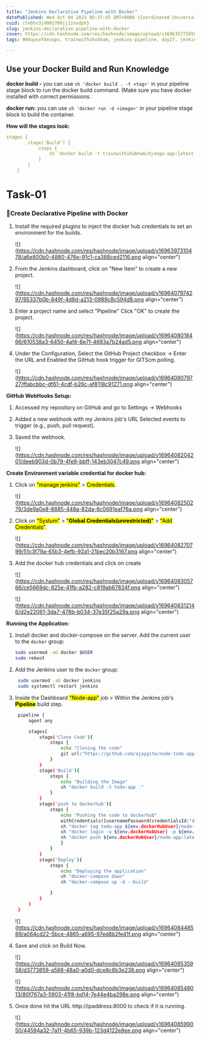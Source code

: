 ```yaml
---
title: "Jenkins Declarative Pipeline with Docker"
datePublished: Wed Oct 04 2023 08:37:45 GMT+0000 (Coordinated Universal Time)
cuid: clnbhx3jd001709jj2znxdph5
slug: jenkins-declarative-pipeline-with-docker
cover: https://cdn.hashnode.com/res/hashnode/image/upload/v1696357759586/5c5f11b2-3adf-43a1-924c-de6f351de955.png
tags: 90daysofdevops, trainwithshubham, jenkins-pipeline, day27, jenkins-docker

---
```


## **Use your Docker Build and Run Knowledge**

**docker build -** you can use `sh 'docker build . -t <tag>'` in your pipeline stage block to run the docker build command. (Make sure you have docker installed with correct permissions.

**docker run:** you can use `sh 'docker run -d <image>'` in your pipeline stage block to build the container.

**How will the stages look:**

```yaml
stages {
        stage('Build') {
            steps {
                sh 'docker build -t trainwithshubham/django-app:latest'
            }
        }
    }
```

# **Task-01**

### **🔹Create Declarative Pipeline with Docker**

1. Install the required plugins to inject the docker hub credentials to set an environment for the builds.
    
    ![](https://cdn.hashnode.com/res/hashnode/image/upload/v1696397310478/a6e800b0-4880-476e-91c1-ca388ced2116.png align="center")
    
2. From the Jenkins dashboard, click on "New Item" to create a new project.
    
    ![](https://cdn.hashnode.com/res/hashnode/image/upload/v1696407974297/95337b0b-849f-4d8d-a213-0989c8c594d8.png align="center")
    
3. Enter a project name and select "Pipeline" Click "OK" to create the project.
    
    ![](https://cdn.hashnode.com/res/hashnode/image/upload/v1696408018466/610538a3-6450-4af4-8e7f-4683a7b24ad5.png align="center")
    
4. Under the Configuration, Select the GitHub Project checkbox -&gt; Enter the URL and Enabled the GitHub hook trigger for GITScm polling.
    
    ![](https://cdn.hashnode.com/res/hashnode/image/upload/v1696408079727/ffabcbbc-df61-4cdf-b26c-af8118c91271.png align="center")
    

**GitHub WebHooks Setup:**

1. Accessed my repository on GitHub and go to Settings -&gt; Webhooks
    
2. Added a new webhook with my Jenkins job's URL Selected events to trigger (e.g., push, pull request).
    
3. Saved the webhook.
    
    ![](https://cdn.hashnode.com/res/hashnode/image/upload/v1696408204201/deeb903d-0b79-4fe9-bbff-143eb3047c49.png align="center")
    

**Create Environment variable credential for docker hub:**

1. Click on <mark>"manage jenkins"</mark> &gt; <mark>Credentials</mark>.
    
    ![](https://cdn.hashnode.com/res/hashnode/image/upload/v1696408250279/3de9a0e8-8885-448a-82da-6c0691eaf76a.png align="center")
    
2. Click on <mark>"Systum"</mark> &gt; <mark>"</mark>**<mark>Global Credentials(unrestricted)</mark>**<mark>"</mark> &gt; <mark>"Add Credentials"</mark>.
    
    ![](https://cdn.hashnode.com/res/hashnode/image/upload/v1696408270799/51c3f79a-65b3-4efb-92a1-21bec20b3167.png align="center")
    
3. Add the docker hub credentials and click on create
    
    ![](https://cdn.hashnode.com/res/hashnode/image/upload/v1696408305766/ce5669dc-825e-41fb-a282-c819ab67834f.png align="center")
    
    ![](https://cdn.hashnode.com/res/hashnode/image/upload/v1696408312146/d2e22061-3da7-478b-b034-37e35f25a29a.png align="center")
    

**Running the Application:**

1. Install docker and docker-compose on the server. Add the current user to the `docker` group:
    
    ```bash
    sudo usermod -aG docker $USER 
    sudo reboot
    ```
    
2. Add the Jenkins user to the `docker` group:
    
    ```bash
     sudo usermod -aG docker jenkins
     sudo systemctl restart jenkins
    ```
    
3. Inside the Dashboard <mark>"Node-app"</mark> job &gt; Within the Jenkins job's **<mark>Pipeline</mark>** build step.
    
    ```bash
     pipeline {
         agent any
    
         stages{
             stage('Clone Code'){
                 steps {
                     echo "Cloning the code"
                     git url:"https://github.com/ajaygite/node-todo-app.git", branch:"master"
                 }
             }
             stage('Build'){
                 steps {
                     echo "Building the Image"
                     sh "docker build -t todo-app ."
                 }
             }
             stage('push to dockerhub'){
                 steps {
                     echo "Pushing the code to dockerhub"
                     withCredentials([usernamePassword(credentialsId:"dockerhub",passwordVariable:"dockerHubPass",usernameVariable:"dockerHubUser")]){
                     sh "docker tag todo-app ${env.dockerHubUser}/node-app:latest"
                     sh "docker login -u ${env.dockerHubUser} -p ${env.dockerHubPass}"
                     sh "docker push ${env.dockerHubUser}/node-app:latest"
                     }
                 }
             }
             stage('Deploy'){
                 steps {
                     echo "Deploying the application"
                     sh "docker-compose down"
                     sh "docker-compose up -d --build"
    
                 }
             }
         }
     }
    ```
    
    ![](https://cdn.hashnode.com/res/hashnode/image/upload/v1696408448589/a064cd22-5bce-4865-a695-97ed8b2fe41f.png align="center")
    
4. Save and click on Build Now.
    
    ![](https://cdn.hashnode.com/res/hashnode/image/upload/v1696408535958/d3773859-a588-48a0-a0d0-dce8c8b3e238.png align="center")
    
    ![](https://cdn.hashnode.com/res/hashnode/image/upload/v1696408548013/80f767a3-5903-41f8-bd14-7e44e4ba298e.png align="center")
    
5. Once done hit the URL http://ipaddress:8000 to check if it is running.
    
    ![](https://cdn.hashnode.com/res/hashnode/image/upload/v1696408599050/44594a32-7a11-4b65-939b-123d4122e8ee.png align="center")